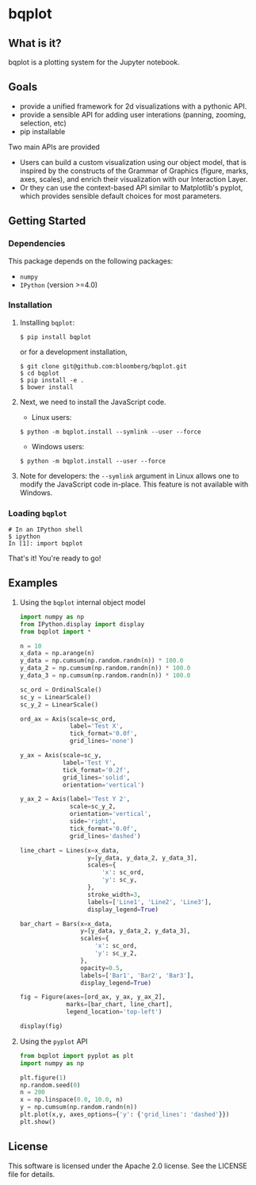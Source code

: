 bqplot
======

What is it?
-----------

bqplot is a plotting system for the Jupyter notebook.

Goals
-----

-   provide a unified framework for 2d visualizations with a pythonic API.
-   provide a sensible API for adding user interations (panning, zooming, selection, etc)
-   pip installable

Two main APIs are provided

- Users can build a custom visualization using our object model, that is inspired by
  the constructs of the Grammar of Graphics (figure, marks, axes, scales), and enrich their
  visualization with our Interaction Layer.
- Or they can use the context-based API similar to Matplotlib's pyplot, which provides
  sensible default choices for most parameters.

Getting Started
---------------

### Dependencies

This package depends on the following packages:

-   `numpy`
-   `IPython` (version >=4.0)

### Installation

1. Installing `bqplot`:

    ```
    $ pip install bqplot
    ```

    or for a development installation,

    ```
    $ git clone git@github.com:bloomberg/bqplot.git
    $ cd bqplot
    $ pip install -e .
    $ bower install
    ```

2. Next, we need to install the JavaScript code.

    - Linux users:

    ```
    $ python -m bqplot.install --symlink --user --force
    ```

    - Windows users:

    ```
    $ python -m bqplot.install --user --force
    ```

3. Note for developers: the `--symlink` argument in Linux allows one to
   modify the JavaScript code in-place. This feature is not available with Windows.


### Loading `bqplot`
    # In an IPython shell
    $ ipython
    In [1]: import bqplot

That's it! You're ready to go!

Examples
--------

1. Using the `bqplot` internal object model


    ```python
    import numpy as np
    from IPython.display import display
    from bqplot import *

    n = 10
    x_data = np.arange(n)
    y_data = np.cumsum(np.random.randn(n)) * 100.0
    y_data_2 = np.cumsum(np.random.randn(n)) * 100.0
    y_data_3 = np.cumsum(np.random.randn(n)) * 100.0

    sc_ord = OrdinalScale()
    sc_y = LinearScale()
    sc_y_2 = LinearScale()

    ord_ax = Axis(scale=sc_ord,
                  label='Test X',
                  tick_format='0.0f',
                  grid_lines='none')

    y_ax = Axis(scale=sc_y,
                label='Test Y',
                tick_format='0.2f',
                grid_lines='solid',
                orientation='vertical')

    y_ax_2 = Axis(label='Test Y 2',
                  scale=sc_y_2,
                  orientation='vertical',
                  side='right',
                  tick_format='0.0f',
                  grid_lines='dashed')

    line_chart = Lines(x=x_data,
                       y=[y_data, y_data_2, y_data_3],
                       scales={
                           'x': sc_ord,
                           'y': sc_y,
                       },
                       stroke_width=3,
                       labels=['Line1', 'Line2', 'Line3'],
                       display_legend=True)

    bar_chart = Bars(x=x_data,
                     y=[y_data, y_data_2, y_data_3],
                     scales={
                         'x': sc_ord,
                         'y': sc_y_2,
                     },
                     opacity=0.5,
                     labels=['Bar1', 'Bar2', 'Bar3'],
                     display_legend=True)

    fig = Figure(axes=[ord_ax, y_ax, y_ax_2],
                 marks=[bar_chart, line_chart],
                 legend_location='top-left')

    display(fig)
    ```

2. Using the `pyplot` API

    ```python
    from bqplot import pyplot as plt
    import numpy as np

    plt.figure(1)
    np.random.seed(0)
    n = 200
    x = np.linspace(0.0, 10.0, n)
    y = np.cumsum(np.random.randn(n))
    plt.plot(x,y, axes_options={'y': {'grid_lines': 'dashed'}})
    plt.show()
    ```

License
-------

This software is licensed under the Apache 2.0 license. See the LICENSE file
for details.

